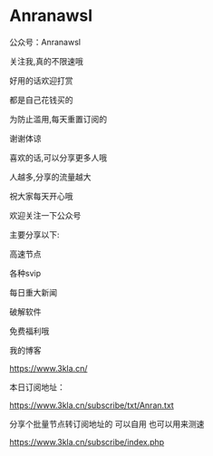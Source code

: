 # Anranawsl
公众号：Anranawsl

关注我,真的不限速哦

好用的话欢迎打赏

都是自己花钱买的

为防止滥用,每天重置订阅的

谢谢体谅

喜欢的话,可以分享更多人哦

人越多,分享的流量越大

祝大家每天开心哦

欢迎关注一下公众号

主要分享以下:

高速节点

各种svip

每日重大新闻

破解软件

免费福利哦




我的博客

https://www.3kla.cn/

本日订阅地址：

https://www.3kla.cn/subscribe/txt/Anran.txt

分享个批量节点转订阅地址的 可以自用  也可以用来测速  

https://www.3kla.cn/subscribe/index.php
